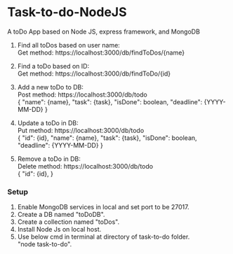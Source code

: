 # Task-to-do-NodeJS
A toDo App based on Node JS, express framework, and MongoDB<br />

1) Find all toDos based on user name:<br />
Get method: https://localhost:3000/db/findToDos/{name}<br />

2) Find a toDo based on ID:<br />
Get method: https://localhost:3000/db/findToDo/{id} <br/>

3) Add a new toDo to DB:<br />
Post method: https://localhost:3000/db/todo <br/>
{
	"name": {name},
	"task": {task},
	"isDone": boolean,
	"deadline": {YYYY-MM-DD}
}

4) Update a toDo in DB:<br />
Put method: https://localhost:3000/db/todo <br/>
{
  "id": {id},
	"name": {name},
	"task": {task},
	"isDone": boolean,
	"deadline": {YYYY-MM-DD}
}

5) Remove a toDo in DB:<br />
Delete method: https://localhost:3000/db/todo <br/>
{
  "id": {id},
}

 ### Setup ###
 1) Enable MongoDB services in local and set port to be 27017.
 2) Create a DB named "toDoDB".
 3) Create a collection named "toDos".
 4) Install Node Js on local host.
 5) Use below cmd in terminal at directory of task-to-do folder.<br />
 "node task-to-do".
